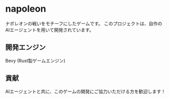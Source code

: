 # napoleon

ナポレオンの戦いをモチーフにしたゲームです。
このプロジェクトは、自作のAIエージェントを用いて開発されています。

## 開発エンジン

Bevy (Rust製ゲームエンジン)

## 貢献

AIエージェントと共に、このゲームの開発にご協力いただける方を歓迎します！